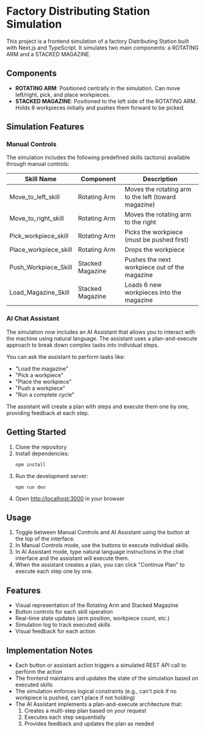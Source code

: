 # Factory Distributing Station Simulation

This project is a frontend simulation of a factory Distributing Station built with Next.js and TypeScript. It simulates two main components: a ROTATING ARM and a STACKED MAGAZINE.

## Components

- **ROTATING ARM**: Positioned centrally in the simulation. Can move left/right, pick, and place workpieces.
- **STACKED MAGAZINE**: Positioned to the left side of the ROTATING ARM. Holds 6 workpieces initially and pushes them forward to be picked.

## Simulation Features

### Manual Controls
The simulation includes the following predefined skills (actions) available through manual controls:

| Skill Name | Component | Description |
|------------|-----------|-------------|
| Move_to_left_skill | Rotating Arm | Moves the rotating arm to the left (toward magazine) |
| Move_to_right_skill | Rotating Arm | Moves the rotating arm to the right |
| Pick_workpiece_skill | Rotating Arm | Picks the workpiece (must be pushed first) |
| Place_workpiece_skill | Rotating Arm | Drops the workpiece |
| Push_Workpiece_Skill | Stacked Magazine | Pushes the next workpiece out of the magazine |
| Load_Magazine_Skill | Stacked Magazine | Loads 6 new workpieces into the magazine |

### AI Chat Assistant
The simulation now includes an AI Assistant that allows you to interact with the machine using natural language. The assistant uses a plan-and-execute approach to break down complex tasks into individual steps.

You can ask the assistant to perform tasks like:
- "Load the magazine"
- "Pick a workpiece"
- "Place the workpiece"
- "Push a workpiece"
- "Run a complete cycle"

The assistant will create a plan with steps and execute them one by one, providing feedback at each step.

## Getting Started

1. Clone the repository
2. Install dependencies:
   ```
   npm install
   ```
3. Run the development server:
   ```
   npm run dev
   ```
4. Open [http://localhost:3000](http://localhost:3000) in your browser

## Usage

1. Toggle between Manual Controls and AI Assistant using the button at the top of the interface.
2. In Manual Controls mode, use the buttons to execute individual skills.
3. In AI Assistant mode, type natural language instructions in the chat interface and the assistant will execute them.
4. When the assistant creates a plan, you can click "Continue Plan" to execute each step one by one.

## Features

- Visual representation of the Rotating Arm and Stacked Magazine
- Button controls for each skill operation
- Real-time state updates (arm position, workpiece count, etc.)
- Simulation log to track executed skills
- Visual feedback for each action

## Implementation Notes

- Each button or assistant action triggers a simulated REST API call to perform the action
- The frontend maintains and updates the state of the simulation based on executed skills
- The simulation enforces logical constraints (e.g., can't pick if no workpiece is pushed, can't place if not holding)
- The AI Assistant implements a plan-and-execute architecture that:
  1. Creates a multi-step plan based on your request
  2. Executes each step sequentially
  3. Provides feedback and updates the plan as needed 
